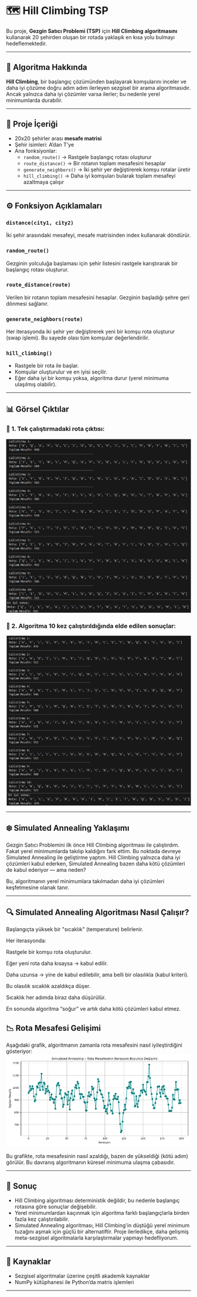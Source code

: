 # 🗺️ Hill Climbing TSP

Bu proje, **Gezgin Satıcı Problemi (TSP)** için **Hill Climbing algoritmasını** kullanarak 20 şehirden oluşan bir rotada yaklaşık en kısa yolu bulmayı hedeflemektedir.

---

## 🧠 Algoritma Hakkında

**Hill Climbing**, bir başlangıç çözümünden başlayarak komşularını inceler ve daha iyi çözüme doğru adım adım ilerleyen sezgisel bir arama algoritmasıdır. Ancak yalnızca daha iyi çözümler varsa ilerler; bu nedenle yerel minimumlarda durabilir.

---

## 📁 Proje İçeriği

- 20x20 şehirler arası **mesafe matrisi**
- Şehir isimleri: A’dan T’ye
- Ana fonksiyonlar:
  - `random_route()` → Rastgele başlangıç rotası oluşturur
  - `route_distance()` → Bir rotanın toplam mesafesini hesaplar
  - `generate_neighbors()` → İki şehir yer değiştirerek komşu rotalar üretir
  - `hill_climbing()` → Daha iyi komşuları bularak toplam mesafeyi azaltmaya çalışır

---

## ⚙️ Fonksiyon Açıklamaları

### `distance(city1, city2)`
İki şehir arasındaki mesafeyi, mesafe matrisinden index kullanarak döndürür.

### `random_route()`
Gezginin yolculuğa başlaması için şehir listesini rastgele karıştırarak bir başlangıç rotası oluşturur.

### `route_distance(route)`
Verilen bir rotanın toplam mesafesini hesaplar. Gezginin başladığı şehre geri dönmesi sağlanır.

### `generate_neighbors(route)`
Her iterasyonda iki şehir yer değiştirerek yeni bir komşu rota oluşturur (swap işlemi). Bu sayede olası tüm komşular değerlendirilir.

### `hill_climbing()`
- Rastgele bir rota ile başlar.
- Komşular oluşturulur ve en iyisi seçilir.
- Eğer daha iyi bir komşu yoksa, algoritma durur (yerel minimuma ulaşılmış olabilir).

---

## 📊 Görsel Çıktılar

### 🔹 1. Tek çalıştırmadaki rota çıktısı:
![İlk versiyonun çıktısı](hill_sehir_cikti.png)

### 🔹 2. Algoritma 10 kez çalıştırıldığında elde edilen sonuçlar:
![10 defa çalıştırma versiyonun çıktısı](random3_cikti.png)

---
## ❄️ Simulated Annealing Yaklaşımı
Gezgin Satıcı Problemini ilk önce Hill Climbing algoritması ile çalıştırdım. Fakat yerel minimumlarda takılıp kaldığını fark ettim.
Bu noktada devreye Simulated Annealing ile geliştirme yaptım. Hill Climbing yalnızca daha iyi çözümleri kabul ederken, Simulated Annealing bazen daha kötü çözümleri de kabul ederiyor — ama neden?

Bu, algoritmanın yerel minimumlara takılmadan daha iyi çözümleri keşfetmesine olanak tanır.

---
## 🔍 Simulated Annealing Algoritması Nasıl Çalışır?
Başlangıçta yüksek bir "sıcaklık" (temperature) belirlenir.

Her iterasyonda:

Rastgele bir komşu rota oluşturulur.

Eğer yeni rota daha kısaysa → kabul edilir.

Daha uzunsa → yine de kabul edilebilir, ama belli bir olasılıkla (kabul kriteri).

Bu olasılık sıcaklık azaldıkça düşer.

Sıcaklık her adımda biraz daha düşürülür.

En sonunda algoritma “soğur” ve artık daha kötü çözümleri kabul etmez.

## 📉 Rota Mesafesi Gelişimi
Aşağıdaki grafik, algoritmanın zamanla rota mesafesini nasıl iyileştirdiğini gösteriyor:
![toplam rota mesafesinin zamanla (iterasyon boyunca](Figure_1.png)

Bu grafikte, rota mesafesinin nasıl azaldığı, bazen de yükseldiği (kötü adım) görülür. Bu davranış algoritmanın küresel minimuma ulaşma çabasıdır.

---
## 🧠 Sonuç

- Hill Climbing algoritması deterministik değildir, bu nedenle başlangıç rotasına göre sonuçlar değişebilir.
- Yerel minimumlardan kaçınmak için algoritma farklı başlangıçlarla birden fazla kez çalıştırılabilir.
- Simulated Annealing algoritması, Hill Climbing'in düştüğü yerel minimum tuzağını aşmak için güçlü bir alternatiftir. Proje ilerledikçe, daha gelişmiş meta-sezgisel algoritmalarla karşılaştırmalar yapmayı hedefliyorum.
---

## 📌 Kaynaklar
- Sezgisel algoritmalar üzerine çeşitli akademik kaynaklar
- NumPy kütüphanesi ile Python’da matris işlemleri

---










